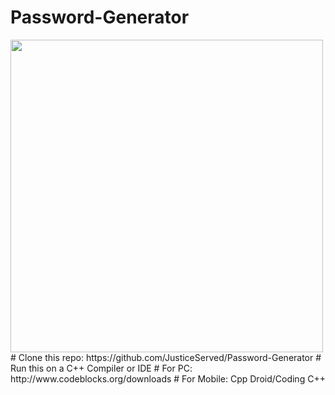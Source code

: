 # Password-Generator
<img src="https://cdn.images.express.co.uk/img/dynamic/59/590x/Password-964633.jpg?r=1535016721392" width=500px>
# Clone this repo: https://github.com/JusticeServed/Password-Generator
# Run this on a C++ Compiler or IDE
# For PC: http://www.codeblocks.org/downloads
# For Mobile: Cpp Droid/Coding C++
